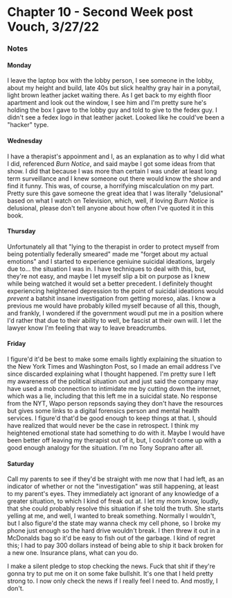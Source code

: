 # Chapter 10 - Second Week post Vouch, 3/27/22

### Notes

#### Monday

I leave the laptop box with the lobby person, I see someone in the lobby, about my height and build, late 40s but slick healthy gray hair in a ponytail, light brown leather jacket waiting there. As I get back to my eighth floor apartment and look out the window, I see him and I'm pretty sure he's holding the box I gave to the lobby guy and told to give to the fedex guy. I didn't see a fedex logo in that leather jacket. Looked like he could've been a "hacker" type.

#### Wednesday

I have a therapist's appoinment and I, as an explanation as to why I did what I did, referenced _Burn Notice_, and said maybe I got some ideas from that show. I did that because I was more than certain I was under at least long term surveillance and I knew someone out there would know the show and find it funny. This was, of course, a horrifying miscalculation on my part. Pretty sure this gave someone the great idea that I was literally "delusional" based on what I watch on Television, which, well, if loving _Burn Notice_ is delusional, please don't tell anyone about how often I've quoted it in this book.

#### Thursday

Unfortunately all that "lying to the therapist in order to protect myself from being potentially federally smeared" made me "forget about my actual emotions" and I started to experience geniuine suicidal ideations, largely due to... the situation I was in. I have techniques to deal with this, but, they're not easy, and maybe I let myself slip a bit on purpose as I knew while being watched it would set a better precedent. I definitely thought experiencing heightened depression to the point of suicidal ideations would _prevent_ a batshit insane investigation from getting moreso, alas. I know a previous me would have probably killed myself because of all this, though, and frankly, I wondered if the government woudl put me in a position where I'd rather that due to their ability to well, be fascist at their own will. I let the lawyer know I'm feeling that way to leave breadcrumbs.

#### Friday

I figure'd it'd be best to make some emails lightly explaining the situation to the New York Times and Washington Post, so I made an email address I've since discarded explaining what I thought happened. I'm pretty sure I left my awareness of the political situation out and just said the company may have used a mob connection to intimidate me by cutting down the internet, which was a lie, including that this left me in a suicidal state. No response from the NYT, Wapo person repsonds saying they don't have the resources but gives some links to a digital forensics person and mental health services. I figure'd that'd be good enough to keep things at that. I, should have realized that would never be the case in retrospect. I think my heightened emotional state had something to do with it. Maybe I would have been better off leaving my therapist out of it, but, I couldn't come up with a good enough analogy for the situation. I'm no Tony Soprano after all.

#### Saturday

Call my parents to see if they'd be straight with me now that I had left, as an indicator of whether or not the "investigation" was still happening, at least to my parent's eyes. They immediately act ignorant of any knowledge of a greater situation, to which I kind of freak out at. I let my mom know, loudly, that she could probably resolve this situation if she told the truth. She starts yelling at me, and well, I wanted to break something. Normally I wouldn't, but I also figure'd the state may wanna check my cell phone, so I broke my phone just enough so the hard drive wouldn't break. I then threw it out in a McDonalds bag so it'd be easy to fish out of the garbage. I kind of regret this; I had to pay 300 dollars instead of being able to ship it back broken for a new one. Insurance plans, what can you do.

I make a silent pledge to stop checking the news. Fuck that shit if they're gonna try to put me on it on some fake bullshit. It's one that I held pretty strong to. I now only check the news if I really feel I need to. And mostly, I don't.
